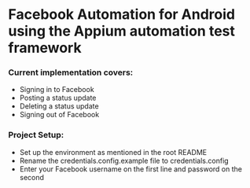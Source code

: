 <h1>Facebook Automation for Android using the Appium automation test framework</h1>

<h3>Current implementation covers:</h3>
<ul>
	<li>Signing in to Facebook</li>
	<li>Posting a status update</li>
	<li>Deleting a status update</li>
	<li>Signing out of Facebook</li>
</ul>

<h3>Project Setup:</h3>
<ul>
	<li>Set up the environment as mentioned in the root README</li>
	<li>Rename the credentials.config.example file to credentials.config</li>
	<li>Enter your Facebook username on the first line and password on the second</li>
</ul>
